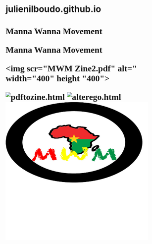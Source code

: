 # julienilboudo.github.io
<!DOCTYPE html>
<html>
  
  <head>
  <title>Manna Wanna
  </title>
  </head>
  
 
 <body bgcolor+"#F47F65">
  
  <h1 style="font-family:times new roman">Manna Wanna Movement</h!>
  <p style="podition:absolute; top:100px; left 200px; color:#F4&F45; font-size 20pt">Manna Wanna Movement</p>
    

<img scr="MWM Zine2.pdf" alt=" width="400" height "400">
    
    




<img scr="MWM Zine3.pdf" alt="pdftozine.html">
    
    



<img src="RoadtoSuccess.jpg" alt="alterego.html" width="460" height="345">







<img src="MannaWanna3ai.jpg" alt="Logo.html" width="460" height="445">

<a href=""></a>
    </body>
    </html>
    
    
    
    
 


